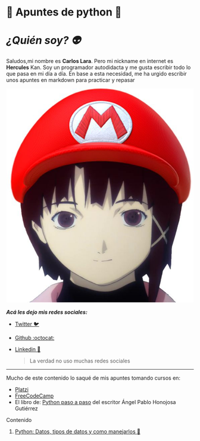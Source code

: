 # :snake: Apuntes de python :snake:

# ***¿Quién soy? :alien:*** 
Saludos,mi nombre es **Carlos Lara**. Pero mi nickname en internet es **Hercules** Kan. Soy un programador autodidacta y me gusta escribir todo lo que pasa en mi día a día. En base a esta necesidad, me ha urgido escribir unos apuntes en  markdown para practicar y repasar


![serials experiments lain](img/profile.jpg)


***Acá les dejo mis redes sociales:***

* [Twitter :bird:](https://twitter.com/Blues_Lara)
* [Github :octocat:](https://github.com/herculeskan)
* [Linkedin :snail:](https://www.linkedin.com/in/carlos-lara-gil-947845209/)

  >La verdad no uso muchas redes sociales
---
Mucho de este contenido lo saqué de mis apuntes tomando cursos en:
* [Platzi](https://platzi.com/)
* [FreeCodeCamp](https://www.freecodecamp.org/)
* El libro de: [Python paso a paso](https://www.amazon.com/-/es/%C3%81ngel-Pablo-Hinojosa-Guti%C3%A9rrez/dp/8499646115) del escritor  Ángel Pablo Honojosa Gutiérrez


Contenido
1. [Python: Datos, tipos de datos y como manejarlos :car:](datos.md)
